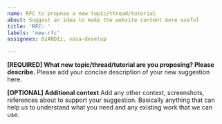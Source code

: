 ```yaml
---
name: RFC to propose a new topic/thread/tutorial
about: Suggest an idea to make the website content more useful
title: 'RFC: '
labels: 'new-rfc'
assignees: 0zAND1z, vasa-develop

---
```


**[REQUIRED] What new topic/thread/tutorial are you proposing? Please describe.**
Please add your concise description of your new suggestion here.

**[OPTIONAL] Additional context**
Add any other context, screenshots, references about to support your suggestion. Basically anything that can help us to understand what you need and any existing work that we can use.
